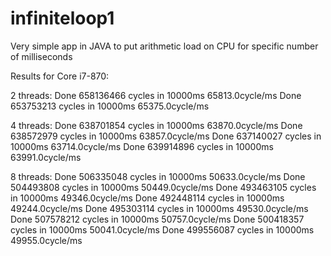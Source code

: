 # infiniteloop1
Very simple app in JAVA to put arithmetic load on CPU for specific number of milliseconds

Results for Core i7-870:

2 threads:
Done 658136466 cycles in 10000ms 65813.0cycle/ms
Done 653753213 cycles in 10000ms 65375.0cycle/ms

4 threads:
Done 638701854 cycles in 10000ms 63870.0cycle/ms
Done 638572979 cycles in 10000ms 63857.0cycle/ms
Done 637140027 cycles in 10000ms 63714.0cycle/ms
Done 639914896 cycles in 10000ms 63991.0cycle/ms

8 threads:
Done 506335048 cycles in 10000ms 50633.0cycle/ms
Done 504493808 cycles in 10000ms 50449.0cycle/ms
Done 493463105 cycles in 10000ms 49346.0cycle/ms
Done 492448114 cycles in 10000ms 49244.0cycle/ms
Done 495303114 cycles in 10000ms 49530.0cycle/ms
Done 507578212 cycles in 10000ms 50757.0cycle/ms
Done 500418357 cycles in 10000ms 50041.0cycle/ms
Done 499556087 cycles in 10000ms 49955.0cycle/ms

